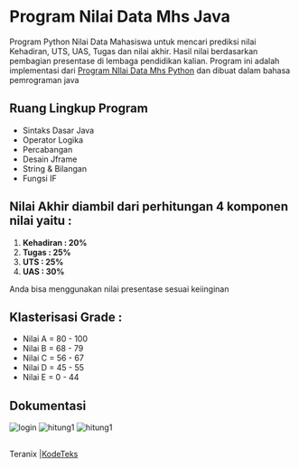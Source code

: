 # Program Nilai Data Mhs Java

Program Python Nilai Data Mahasiswa untuk mencari prediksi nilai Kehadiran, UTS, UAS, Tugas dan nilai akhir. Hasil nilai berdasarkan pembagian presentase di lembaga pendidikan kalian. Program ini adalah implementasi dari [Program NIlai Data Mhs Python](https://github.com/teranixbq/program-nilai-data-mahasiswa) dan dibuat dalam bahasa pemrograman java

## Ruang Lingkup Program
- Sintaks Dasar Java
- Operator Logika
- Percabangan
- Desain Jframe
- String & Bilangan
- Fungsi IF

## Nilai Akhir diambil dari perhitungan 4 komponen nilai yaitu :
1. **Kehadiran : 20%**
2. **Tugas     : 25%**
3. **UTS       : 25%**
4. **UAS       : 30%**
<p color: green>Anda bisa menggunakan nilai presentase sesuai keiinginan</p>

## Klasterisasi Grade :
- Nilai A = 80 - 100
- Nilai B = 68 - 79
- Nilai C = 56 - 67
- Nilai D = 45 - 55
- Nilai E = 0 - 44

## Dokumentasi <br/>

![login](https://blogger.googleusercontent.com/img/a/AVvXsEjHeDDyZJc-ki2Mw0dIZZf1fhA6minnnKLSdP2jvbWvscxY7oTabYifqwPb0z06a0Prp6Guq4VD25fgnlxcPmRqQNgcSCrPkNOkyZrFGxHqKog5e91VHPQe-O43PbmDc6XX6o5Fy9mgaFBH0nbgN_xau5bEi20cVG-ah1xpJs8eFf64mbKB0BCEv5LNqg=w245-h320)  ![hitung1](https://blogger.googleusercontent.com/img/a/AVvXsEiTm9CwwVJKWWX6rhUtuZiXDTBmwjm51wuZrFOo0JsKE4_7yAbfnOkfYzzhdYeQY3s2mRwMXGS5hFGn-itxzpUzAYEKVsCzQURmDof888Lu3R5fS-iS4TjkI9xGgo4D1y9M7Fj9K_B1y62kARzajd-RQjGUzIK6XdUIZvitMPzd70w-CYy4lO_6E51agw=w302-h216)    ![hitung1](https://blogger.googleusercontent.com/img/a/AVvXsEhApblM7Qd62SotaxbUmjE09IdYIlwWcgNSWIYmguSQFQGKGQRxYncbEGDgxmYE4gK4Swvd0BuutG6xvBjpoyajs_VYF-1OlSibkUhTbtjGSQyV8x9Hxy4bMM3SpwBz4KoFafj8Nub9Cc-ewIenPSc23ByiZ5fEzMMlPJ9DjsoIl6Jq8tXu2Y8VZbiSiQ=w301-h215)


##
Teranix |[KodeTeks](https://www.kodeteks.com/2022/01/program-java-nilai-data-mahasiswa.html)
